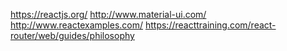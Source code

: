 https://reactjs.org/
http://www.material-ui.com/
http://www.reactexamples.com/
https://reacttraining.com/react-router/web/guides/philosophy
